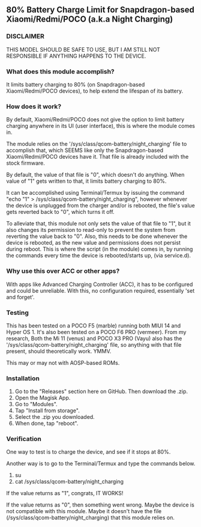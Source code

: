 

## 80% Battery Charge Limit for Snapdragon-based Xiaomi/Redmi/POCO (a.k.a Night Charging)

### DISCLAIMER

THIS MODEL SHOULD BE SAFE TO USE, BUT I AM STILL NOT RESPONSIBLE IF ANYTHING HAPPENS TO THE DEVICE. 

### What does this module accomplish?

It limits battery charging to 80% (on Snapdragon-based Xiaomi/Redmi/POCO devices), to help extend the lifespan of its battery.

### How does it work?

By default, Xiaomi/Redmi/POCO does not give the option to limit battery charging anywhere in its UI (user interface), this is where the module comes in.

The module relies on the '/sys/class/qcom-battery/night_charging' file to accomplish that, which SEEMS like only the Snapdragon-based Xiaomi/Redmi/POCO devices have it. That file is already included with the stock firmware.

By default, the value of that file is "0", which doesn't do anything. When value of "1" gets written to that, it limits battery charging to 80%. 

It can be accomplished using Terminal/Termux by issuing the command "echo "1" > /sys/class/qcom-battery/night_charging", however whenever the device is unplugged from the charger and/or is rebooted, the file's value gets reverted back to "0", which turns it off. 

To alleviate that, this module not only sets the value of that file to "1", but it also changes its permission to read-only to prevent the system from reverting the value back to "0". Also, this needs to be done whenever the device is rebooted, as the new value and permissions does not persist during reboot. This is where the script (in the module) comes in, by running the commands every time the device is rebooted/starts up, (via service.d).

### Why use this over ACC or other apps?

With apps like Advanced Charging Controller (ACC), it has to be configured and could be unreliable. With this, no configuration required, essentially 'set and forget'.

### Testing
  
This has been tested on a POCO F5 (marble) running both MIUI 14 and Hyper OS 1. It's also been tested on a POCO F6 PRO (vermeer). From my research, Both the Mi 11 (venus) and POCO X3 PRO (Vayu) also has the '/sys/class/qcom-battery/night_charging' file, so anything with that file present, should theoretically work. YMMV.

This may or may not with AOSP-based ROMs. 

### Installation

1. Go to the "Releases" section here on GitHub. Then download the .zip.
2. Open the Magisk App.
3. Go to "Modules".
4. Tap "Install from storage".
5. Select the .zip you downloaded.
6. When done, tap "reboot".

### Verification

One way to test is to charge the device, and see if it stops at 80%. 

Another way is to go to the Terminal/Termux and type the commands below.

1. su
2. cat /sys/class/qcom-battery/night_charging

If the value returns as "1", congrats, IT WORKS!

If the value returns as "0", then something went wrong. Maybe the device is not compatible with this module. Maybe it doesn't have the file (/sys/class/qcom-battery/night_charging) that this module relies on.

